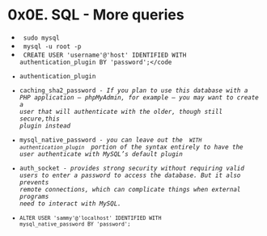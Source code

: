 # 0x0E. SQL - More queries
* <code> sudo mysql </code>
* <code> mysql -u root -p </code>
* <code> CREATE USER 'username'@'host' IDENTIFIED WITH authentication_plugin BY 'password';</code
 * authentication_plugin
  * caching_sha2_password - <i>If you plan to use this database with a PHP application — phpMyAdmin, for example — you may want to create a user that will authenticate with the older, though still secure,this plugin instead</i>
  * mysql_native_password - <i>you can leave out the <code> WITH authentication_plugin </code> portion of the syntax entirely to have the user authenticate with MySQL’s default plugin</i>
  * auth_socket - <i>provides strong security without requiring valid users to enter a password to access the database. But it also prevents remote connections, which can complicate things when external programs need to interact with MySQL.</i>
* <code>ALTER USER 'sammy'@'localhost' IDENTIFIED WITH mysql_native_password BY 'password';</code>
